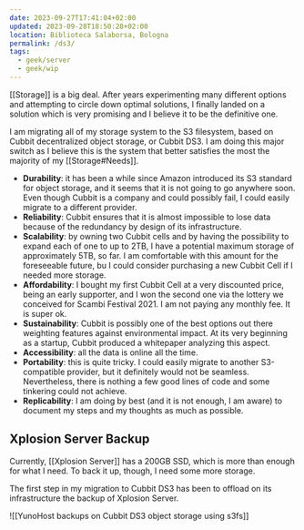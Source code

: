 ```yaml
---
date: 2023-09-27T17:41:04+02:00
updated: 2023-09-28T18:50:28+02:00
location: Biblioteca Salaborsa, Bologna
permalink: /ds3/
tags:
  - geek/server
  - geek/wip
---
```

[[Storage]] is a big deal. After years experimenting many different options and attempting to circle down optimal solutions, I finally landed on a solution which is very promising and I believe it to be the definitive one.

I am migrating all of my storage system to the S3 filesystem, based on Cubbit decentralized object storage, or Cubbit DS3. I am doing this major switch as I believe this is the system that better satisfies the most the majority of my [[Storage#Needs]].

- **Durability**: it has been a while since Amazon introduced its S3 standard for object storage, and it seems that it is not going to go anywhere soon. Even though Cubbit is a company and could possibly fail, I could easily migrate to a different provider.
- **Reliability**: Cubbit ensures that it is almost impossible to lose data because of the redundancy by design of its infrastructure.
- **Scalability**: by owning two Cubbit cells and by having the possibility to expand each of one to up to 2TB, I have a potential maximum storage of approximately 5TB, so far. I am comfortable with this amount for the foreseeable future, bu I could consider purchasing a new Cubbit Cell if I needed more storage.
- **Affordability**: I bought my first Cubbit Cell at a very discounted price, being an early supporter, and I won the second one via the lottery we conceived for Scambi Festival 2021. I am not paying any monthly fee. It is super ok.
- **Sustainability**: Cubbit is possibly one of the best options out there weighting features against environmental impact. At its very beginning as a startup, Cubbit produced a whitepaper analyzing this aspect.
- **Accessibility**: all the data is online all the time.
- **Portability**: this is quite tricky. I could easily migrate to another S3-compatible provider, but it definitely would not be seamless. Nevertheless, there is nothing a few good lines of code and some tinkering could not achieve.
- **Replicability**: I am doing by best (and it is not enough, I am aware) to document my steps and my thoughts as much as possible.

## Xplosion Server Backup

Currently, [[Xplosion Server]] has a 200GB SSD, which is more than enough for what I need. To back it up, though, I need some more storage.

The first step in my migration to Cubbit DS3 has been to offload on its infrastructure the backup of Xplosion Server.

![[YunoHost backups on Cubbit DS3 object storage using s3fs]]
